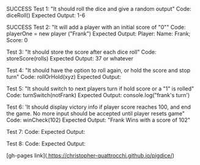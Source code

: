SUCCESS
Test 1: "It should roll the dice and give a random output"
Code: diceRoll()
Expected Output: 1-6

SUCCESS
Test 2: "It will add a player with an initial score of "0""
Code: playerOne = new player ("Frank")
Expected Output: Player: Name: Frank; Score: 0

Test 3: "It should store the score after each dice roll"
Code: storeScore(rolls)
Expected Output: 37 or whatever

Test 4: "It should have the option to roll again, or hold the score and stop turn"
Code: rollOrHold(xyz)
Expected Output:

Test 5: "It should switch to next players turn if hold score or a "1" is rolled"
Code: turnSwitch(notFrank)
Expected Output: console.log("frank's turn')


Test 6: 'It should display victory info if player score reaches 100, and end the game. No more input should be accepted until player resets game"
Code: winCheck(102)
Expected Output: "Frank Wins with a score of 102"

Test 7: 
Code:
Expected Output:

Test 8: 
Code:
Expected Output:

[gh-pages link]([
](https://christopher-quattrocchi.github.io/pigdice/)
https://christopher-quattrocchi.github.io/pigdice/)